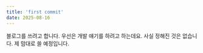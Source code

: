 ```yaml
---
title: 'first commit'
date: 2025-08-16
---
```


블로그를 쓰려고 합니다.
우선은 개발 얘기를 하려고 하는데요. 사실 정해진 것은 없습니다.
제 맘대로 쓸 예정입니다.

